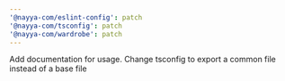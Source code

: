 ```yaml
---
'@nayya-com/eslint-config': patch
'@nayya-com/tsconfig': patch
'@nayya-com/wardrobe': patch
---
```


Add documentation for usage. Change tsconfig to export a common file instead of a base file
